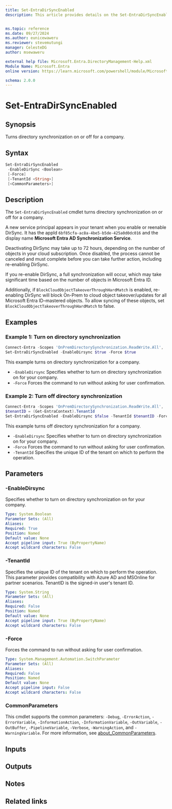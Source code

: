 ```yaml
---
title: Set-EntraDirSyncEnabled
description: This article provides details on the Set-EntraDirSyncEnabled command.


ms.topic: reference
ms.date: 09/27/2024
ms.author: eunicewaweru
ms.reviewer: stevemutungi
manager: CelesteDG
author: msewaweru

external help file: Microsoft.Entra.DirectoryManagement-Help.xml
Module Name: Microsoft.Entra
online version: https://learn.microsoft.com/powershell/module/Microsoft.Entra/Set-EntraDirSyncEnabled

schema: 2.0.0
---
```


# Set-EntraDirSyncEnabled

## Synopsis

Turns directory synchronization on or off for a company.

## Syntax

```powershell
Set-EntraDirSyncEnabled
 -EnableDirSync <Boolean> 
 [-Force] 
 [-TenantId <String>] 
 [<CommonParameters>]
```

## Description

The `Set-EntraDirSyncEnabled` cmdlet turns directory synchronization on or off for a company.

A new service principal appears in your tenant when you enable or reenable DirSync. It has the appId `6bf85cfa-ac8a-4be5-b5de-425a0d0dc016` and the display name **Microsoft Entra AD Synchronization Service**.

Deactivating DirSync may take up to 72 hours, depending on the number of objects in your cloud subscription. Once disabled, the process cannot be canceled and must complete before you can take further action, including re-enabling DirSync.

If you re-enable DirSync, a full synchronization will occur, which may take significant time based on the number of objects in Microsoft Entra ID.

Additionally, if `BlockCloudObjectTakeoverThroughHardMatch` is enabled, re-enabling DirSync will block On-Prem to cloud object takeover/updates for all Microsoft Entra ID–mastered objects. To allow syncing of these objects, set `BlockCloudObjectTakeoverThroughHardMatch` to false.

## Examples

### Example 1: Turn on directory synchronization

```powershell
Connect-Entra -Scopes 'OnPremDirectorySynchronization.ReadWrite.All', 'Organization.ReadWrite.All'
Set-EntraDirSyncEnabled -EnableDirsync $true -Force $true
```

This example turns on directory synchronization for a company.

- `-EnableDirsync` Specifies whether to turn on directory synchronization on for your company.
- `-Force` Forces the command to run without asking for user confirmation.

### Example 2: Turn off directory synchronization

```powershell
Connect-Entra -Scopes 'OnPremDirectorySynchronization.ReadWrite.All', 'Organization.ReadWrite.All'
$tenantID = (Get-EntraContext).TenantId
Set-EntraDirSyncEnabled -EnableDirsync $false -TenantId $tenantID -Force
```

This example turns off directory synchronization for a company.

- `-EnableDirsync` Specifies whether to turn on directory synchronization on for your company.
- `-Force` Forces the command to run without asking for user confirmation.
- `-TenantId` Specifies the unique ID of the tenant on which to perform the operation.

## Parameters

### -EnableDirsync

Specifies whether to turn on directory synchronization on for your company.

```yaml
Type: System.Boolean
Parameter Sets: (All)
Aliases:
Required: True
Position: Named
Default value: None
Accept pipeline input: True (ByPropertyName)
Accept wildcard characters: False
```

### -TenantId

Specifies the unique ID of the tenant on which to perform the operation. This parameter provides compatibility with Azure AD and MSOnline for partner scenarios. TenantID is the signed-in user's tenant ID.

```yaml
Type: System.String
Parameter Sets: (All)
Aliases:
Required: False
Position: Named
Default value: None
Accept pipeline input: True (ByPropertyName)
Accept wildcard characters: False
```

### -Force

Forces the command to run without asking for user confirmation.

```yaml
Type: System.Management.Automation.SwitchParameter
Parameter Sets: (All)
Aliases:
Required: False
Position: Named
Default value: None
Accept pipeline input: False
Accept wildcard characters: False
```

### CommonParameters

This cmdlet supports the common parameters: `-Debug`, `-ErrorAction`, `-ErrorVariable`, `-InformationAction`, `-InformationVariable`, `-OutVariable`, `-OutBuffer`, `-PipelineVariable`, `-Verbose`, `-WarningAction`, and `-WarningVariable`. For more information, see [about_CommonParameters](https://go.microsoft.com/fwlink/?LinkID=113216).

## Inputs

## Outputs

## Notes

## Related links
